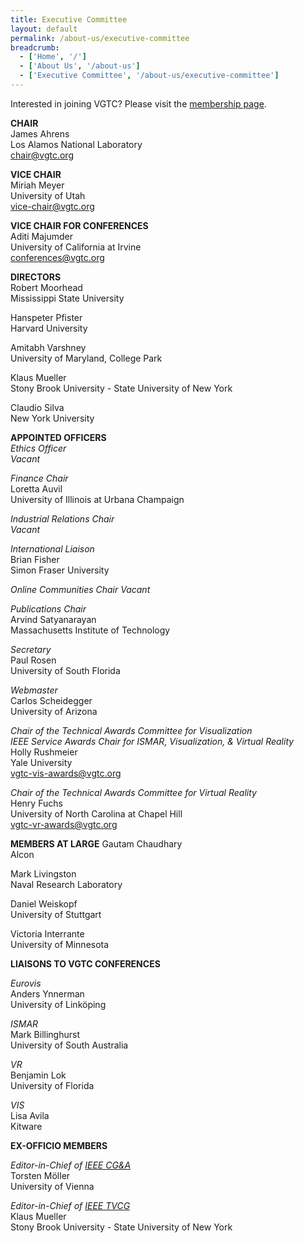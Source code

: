 ```yaml
---
title: Executive Committee
layout: default
permalink: /about-us/executive-committee
breadcrumb:
  - ['Home', '/']
  - ['About Us', '/about-us']
  - ['Executive Committee', '/about-us/executive-committee']
---
```


Interested in joining VGTC? Please visit the
[membership page](http://vgtc.org/membership).

**CHAIR**  
James Ahrens  
Los Alamos National Laboratory  
[chair@vgtc.org](mailto:chair@vgtc.org)  

**VICE CHAIR**  
Miriah Meyer  
University of Utah  
[vice-chair@vgtc.org](mailto:vice-chair@vgtc.org)

**VICE CHAIR FOR CONFERENCES**  
Aditi Majumder  
University of California at Irvine  
[conferences@vgtc.org](mailto:conferences@vgtc.org)

**DIRECTORS**   
Robert Moorhead  
Mississippi State University

Hanspeter Pfister  
Harvard University
  
Amitabh Varshney  
University of Maryland, College Park

Klaus Mueller  
Stony Brook University - State University of New York

Claudio Silva  
New York University


**APPOINTED OFFICERS**  
_Ethics Officer_  
_Vacant_

_Finance Chair_  
Loretta Auvil  
University of Illinois at Urbana Champaign

_Industrial Relations Chair_  
_Vacant_

_International Liaison_  
Brian Fisher  
Simon Fraser University

_Online Communities Chair_
_Vacant_

_Publications Chair_  
Arvind Satyanarayan  
Massachusetts Institute of Technology

_Secretary_  
Paul Rosen  
University of South Florida

_Webmaster_  
Carlos Scheidegger  
University of Arizona

_Chair of the Technical Awards Committee for Visualization_  
_IEEE Service Awards Chair for ISMAR, Visualization, &amp; Virtual Reality_  
Holly Rushmeier  
Yale University  
[vgtc-vis-awards@vgtc.org](mailto:vgtc-vis-awards@vgtc.org)

_Chair of the Technical Awards Committee for Virtual Reality_  
Henry Fuchs  
University of North Carolina at Chapel Hill  
[vgtc-vr-awards@vgtc.org](mailto:vgtc-vr-awards@vgtc.org)

**MEMBERS AT LARGE**
Gautam Chaudhary  
Alcon

Mark Livingston  
Naval Research Laboratory 

Daniel Weiskopf  
University of Stuttgart

Victoria Interrante  
University of Minnesota

**LIAISONS TO VGTC CONFERENCES**

_Eurovis_  
Anders Ynnerman  
University of Linköping

_ISMAR_  
Mark Billinghurst  
University of South Australia

_VR_  
Benjamin Lok    
University of Florida

_VIS_  
Lisa Avila  
Kitware

**EX-OFFICIO MEMBERS**

_Editor-in-Chief of [IEEE CG&amp;A](http://www.computer.org/cga)_  
Torsten Möller  
University of Vienna

_Editor-in-Chief of [IEEE TVCG](http://www.computer.org/tvcg)_  
Klaus Mueller   
Stony Brook University - State University of New York
